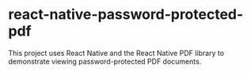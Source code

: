 # react-native-password-protected-pdf
This project uses React Native and the React Native PDF library to demonstrate viewing password-protected PDF documents.

